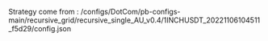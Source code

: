 Strategy come from : /configs/DotCom/pb-configs-main/recursive_grid/recursive_single_AU_v0.4/1INCHUSDT_20221106104511_f5d29/config.json